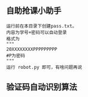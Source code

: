 ## 自助抢课小助手
    运行前在本目录下创建pass.txt。
    内容为学号+密码可以自动登录
    格式为
    """
    20XXXXXXXXPPPPPPPPP
    #P为密码
    """
    运行 robot.py 即可，有啥问题再说
## 验证码自动识别算法
